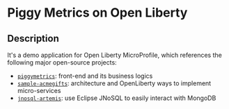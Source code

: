 # Piggy Metrics on Open Liberty
## Description
It's a demo application for Open Liberty MicroProfile, which references the following major open-source projects:
 - [`piggymetrics`](https://github.com/sqshq/piggymetrics): front-end and its business logics 
 - [`sample-acmegifts`](https://github.com/OpenLiberty/sample-acmegifts): architecture and OpenLiberty ways to implement micro-services
 - [`jnosql-artemis`](https://github.com/eugenp/tutorials/tree/master/persistence-modules/jnosql/jnosql-artemis): use Eclipse JNoSQL to easily interact with MongoDB
